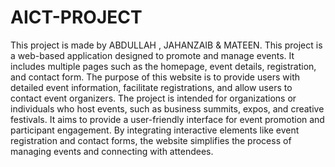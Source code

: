 # AICT-PROJECT

This project is made by ABDULLAH , JAHANZAIB & MATEEN. This project is a web-based application designed to promote and manage events. It includes multiple pages such as the homepage, event details, registration, and contact form. The purpose of this website is to provide users with detailed event information, facilitate registrations, and allow users to contact event organizers. The project is intended for organizations or individuals who host events, such as business summits, expos, and creative festivals. It aims to provide a user-friendly interface for event promotion and participant engagement. By integrating interactive elements like event registration and contact forms, the website simplifies the process of managing events and connecting with attendees.
